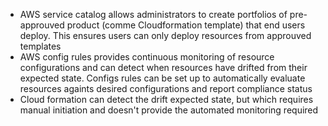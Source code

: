 - AWS service catalog allows administrators to create portfolios of pre-approuved product (comme Cloudformation template) that end users deploy. This ensures users can only deploy resources from approuved templates
- AWS config rules provides continuous monitoring of resource configurations and can detect when resources have drifted from their expected state. Configs rules can be set up to automatically evaluate resources againts desired configurations and report compliance status
- Cloud formation can detect the drift expected state, but which requires manual initiation and doesn't provide the automated monitoring required